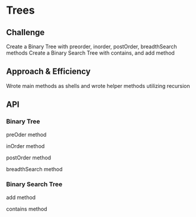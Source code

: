 # Trees

## Challenge
Create a Binary Tree with preorder, inorder, postOrder, breadthSearch methods
Create a Binary Search Tree with contains, and add method

## Approach & Efficiency
Wrote main methods as shells and wrote helper methods utilizing recursion

## API
### Binary Tree
preOder method

inOrder method

postOrder method

breadthSearch method

### Binary Search Tree
add method

contains method
